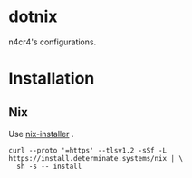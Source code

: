 # dotnix

n4cr4's configurations.

# Installation

## Nix

Use [nix-installer](https://github.com/DeterminateSystems/nix-installer) .

```
curl --proto '=https' --tlsv1.2 -sSf -L https://install.determinate.systems/nix | \
  sh -s -- install
```
